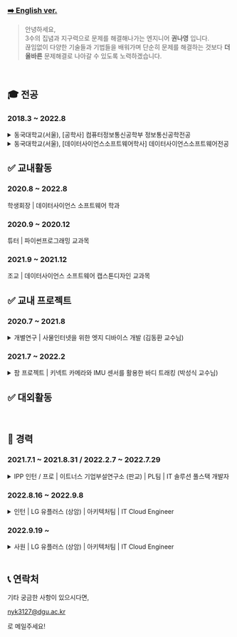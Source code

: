 ### [➡️ English ver.](English.md)

> 안녕하세요,
>     <br/>
> 3수의 집념과 지구력으로 문제를 해결해나가는 엔지니어 **권나영** 입니다.
>     <br />
> 끊임없이 다양한 기술들과 기법들을 배워가며 
> 단순히 문제를 해결하는 것보다 **더 올바른** 문제해결로 나아갈 수 있도록 노력하겠습니다.

<br/>

## 🎓 전공
<h3>2018.3 ~ 2022.8</h3> 
<details>
<summary>동국대학교(서울), [공학사] 컴퓨터정보통신공학부 정보통신공학전공</summary>
<div markdown="1">

| 기술 | 수업명 | 학점 | 강의 개요 | 비고 |
| -------- | -------- | -------- | -------- |-------- |
|| 데이터통신     | A+     | 컴퓨터 네트워크 개요, 물리 계층, 데이터 링크 계층, 근거리 통신망 등 네트워크의 기반이 되는 내용     ||
|| 임베디드시스템     | A+     |     ||
|| 창의적 공학 설계     | A+     | 아이디어 도출 기법, MBO 작성과 기능사양서 작성,      ||
|| 자료구조와 실습     | A0     | 리스트, 스택, 큐, 링크드리스트, 트리 및 그래프 학습 이후 C언어 구현  ||
|| 통신 이론 및 실험    | A0    |    ||
|| 소프트웨어 공학 및 설계    | B+    | MVC 아키텍쳐, 웹앱 구조, HTML, javascript, python, flask, TDD, 디자인패턴, UML    ||
|| 디지털 신호 처리     | B+     |     ||
|| 정보통신수학 및 실습    | B+    | IOT 데이터 분석, 신호 처리, 이미지 프로세싱, Wired와 Wireless 통신 이론, 필터 디자인, ML, Python/Tensorflow/Keras 모델 빌드, 주파수 변환, continuous와 discrete 신호 차이   ||
|| 컴퓨터 알고리즘 및 실습     | B+    |      ||
|| 컴퓨터구성     | B+    |      ||
|| 확률 및 랜덤 프로세스     | B+    |      ||
|| 신호와시스템     | B+    |      ||
|| 객체지향 언어와 실습     | B+    |      ||
|| 캡스톤디자인1     | B0    |      ||


</div>
</details>

<details>
<summary>동국대학교(서울), [데이터사이언스소프트웨어학사] 데이터사이언스소프트웨어전공 </summary>
<div markdown="1">
    
| 기술 | 수업명 | 학점 | 강의 개요 |비고|
| -------- | -------- | -------- | -------- |-------- |
|| 데이터사이언스캡스톤디자인     | A+    |      ||
|| 데이터 엔지니어링     | A+    |      ||
|| 파이썬 프로그래밍     | A+    |      ||
|| 오픈소스소프트웨어프로젝트     | A+    |      ||
|| 데이터사이언스개론     | A+    |      ||
|| 데이터베이스     | A0    |      ||
|| 머신러닝과데이터사이언스     | A0    |      ||
|| 데이터 분석 및 시각화     | A0    |      ||
|| 컴퓨터 시스템     | A0     | ||
|| 융합 프로그래밍1     | A0     |   ||


</div>
</details>

## ✅ 교내활동
<h3>2020.8 ~ 2022.8</h3>

학생회장 | 데이터사이언스 소프트웨어 학과 

<h3>2020.9 ~ 2020.12</h3>

튜터 | 파이썬프로그래밍 교과목

<h3>2021.9 ~ 2021.12</h3>

조교 | 데이터사이언스 소프트웨어 캡스톤디자인 교과목

## ✅ 교내 프로젝트

<h3>2020.7 ~ 2021.8</h3>

<details>
<summary> 개별연구 | 사물인터넷을 위한 엣지 디바이스 개발 (김동환 교수님) </summary>
<div markdown="1">

내용적기
    
</div>
</details>


<h3>2021.7 ~ 2022.2</h3>

<details>
<summary> 팜 프로젝트 | 키넥트 카메라와 IMU 센서를 활용한 바디 트래킹 (박성식 교수님) </summary>
<div markdown="1">

내용적기
    
</div>
</details>


## ✅ 대외활동

<br/>

## 🏢 경력

<h3>2021.7.1 ~ 2021.8.31 / 2022.2.7 ~ 2022.7.29</h3> 

<details>
<summary> IPP 인턴 / 프로 | 이트너스 기업부설연구소 (판교) | PL팀 | IT 솔루션 풀스택 개발자 </summary>
<div markdown="1">

내용적기
    
</div>
</details>

<h3>2022.8.16 ~ 2022.9.8</h3> 

<details>
<summary> 인턴 | LG 유플러스 (상암) | 아키텍처팀 | IT Cloud Engineer </summary>
<div markdown="1">

내용적기
    
</div>
</details>

<h3>2022.9.19 ~ </h3> 

<details>
<summary> 사원 | LG 유플러스 (상암) | 아키텍처팀 | IT Cloud Engineer </summary>
<div markdown="1">

내용적기
    
</div>
</details>

<br/>

## 📞 연락처

기타 궁금한 사항이 있으시다면,

nyk3127@dgu.ac.kr

로 메일주세요!
